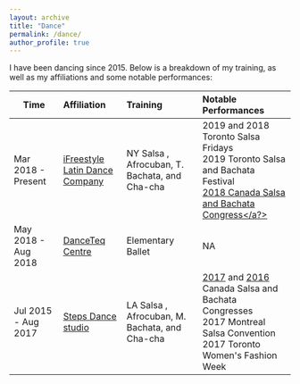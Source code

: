 ```yaml
---
layout: archive
title: "Dance"
permalink: /dance/
author_profile: true
---
```



I have been dancing since 2015. Below is a breakdown of my training, as well as my affiliations and some notable performances:

| Time                | Affiliation                                                 | Training                                           | Notable Performances |
| ------------------- |:------------------------------------------------------------| :------------------------------------------------- | :------------------------------------------------------------------------------------------------------------------------------------------------------ |
| Mar 2018 - Present  | [iFreestyle Latin Dance Company](http://www.ifreestyle.ca/) | NY Salsa , Afrocuban, T. Bachata, and Cha-cha      | 2019 and 2018 Toronto Salsa Fridays<br/>2019 Toronto Salsa and Bachata Festival<br/><a href="https://www.youtube.com/watch?v=6Es1VynTlWA">2018 Canada Salsa and Bachata Congress</a?>|
| May 2018 - Aug 2018 | [DanceTeq Centre](https://danceteq.com/)                    | Elementary Ballet                                  | NA  |
| Jul 2015 - Aug 2017 | [Steps Dance studio](https://www.stepsdancestudio.com/)     | LA Salsa , Afrocuban, M. Bachata, and Cha-cha      | <a href="https://www.youtube.com/watch?v=rWPIwUfJftg">2017</a> and <a href="https://www.youtube.com/watch?v=wKzvTO4YokY">2016</a> Canada Salsa and Bachata Congresses<br/>2017 Montreal Salsa Convention<br/>2017 Toronto Women's Fashion Week | 